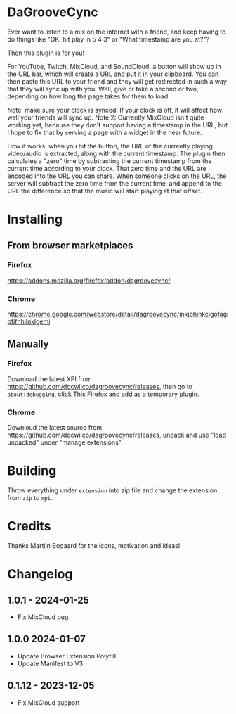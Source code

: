# DaGrooveCync

Ever want to listen to a mix on the internet with a friend, and keep having to do things like "OK, hit play in 5
4
3" or "What timestamp are you at?"?

Then this plugin is for you!

For YouTube, Twitch, MixCloud, and SoundCloud, a button will show up in the URL bar, which will create a URL and put it in your clipboard. You can then paste this URL to your friend and they will get redirected in such a way that they will sync up with you. Well, give or take a second or two, depending on how long the page takes for them to load.

Note: make sure your clock is synced! If your clock is off, it will affect how well your friends will sync up.
Note 2: Currently MixCloud isn't quite working yet, because they don't support having a timestamp in the URL, but I hope to fix that by serving a page with a widget in the near future.

How it works: when you hit the button, the URL of the currently playing video/audio is extracted, along with the current timestamp. The plugin then calculates a "zero" time by subtracting the current timestamp from the current time according to your clock. That zero time and the URL are encoded into the URL you can share. When someone clicks on the URL, the server will subtract the zero time from the current time, and append to the URL the difference so that the music will start playing at that offset.

# Installing

## From browser marketplaces

### Firefox
https://addons.mozilla.org/firefox/addon/dagroovecync/

### Chrome
https://chrome.google.com/webstore/detail/dagroovecync/inkjphjnkcigofagibfjfnhilnklgemj

## Manually

### Firefox
Download the latest XPI from https://github.com/docwilco/dagroovecync/releases, then go to `about:debugging`, click This Firefox and add as a temporary plugin.

### Chrome
Downloud the latest source from https://github.com/docwilco/dagroovecync/releases, unpack and use "load unpacked" under "manage extensions".

# Building

Throw everything under `extension` into zip file and change the extension from `zip` to `xpi`.

# Credits

Thanks Martijn Bogaard for the icons, motivation and ideas!

# Changelog

## 1.0.1 - 2024-01-25

* Fix MixCloud bug

## 1.0.0 2024-01-07

* Update Browser Extension Polyfill
* Update Manifest to V3

## 0.1.12 - 2023-12-05

* Fix MixCloud support
